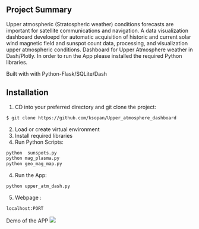 
## Project Summary
Upper atmospheric (Stratospheric weather) conditions forecasts are important for satellite communications and navigation. A data visualization dashboard develoepd for automatic acquisition of historic and current solar wind magnetic field and sunspot count data, processing, and visualization upper atmospheric conditions.
Dashboard for Upper Atmosphere  weather in Dash/Plotly. In order to run the App please installed the required Python libraries.


Built with with Python-Flask/SQLite/Dash

## Installation

1.  CD into your preferred directory and git clone the project:

```bash
$ git clone https://github.com/ksopan/Upper_atmosphere_dashboard
```
2. Load or create virtual environment
3. Install required libraries
4. Run Python Scripts:
```bash
python  sunspots.py
python mag_plasma.py
python geo_mag_map.py
```
4. Run the App:
```bash
python upper_atm_dash.py
```
5. Webpage :

```bash
localhost:PORT 
```

Demo of the APP
![](Demo_Upper_Atmosphere.gif)
